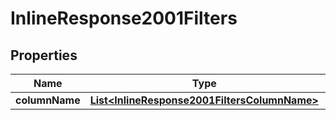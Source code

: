 # InlineResponse2001Filters

## Properties
Name | Type | Description | Notes
------------ | ------------- | ------------- | -------------
**columnName** | [**List&lt;InlineResponse2001FiltersColumnName&gt;**](InlineResponse2001FiltersColumnName.md) |  |  [optional]

